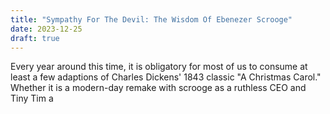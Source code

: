 ```yaml
---
title: "Sympathy For The Devil: The Wisdom Of Ebenezer Scrooge"
date: 2023-12-25
draft: true
---
```

Every year around this time, it is obligatory for most of us to consume at least a few adaptions of Charles Dickens' 1843 classic "A Christmas Carol." Whether it is a modern-day remake with scrooge as a ruthless CEO and Tiny Tim a 
<!--stackedit_data:
eyJoaXN0b3J5IjpbLTEwNjAwNjcxODJdfQ==
-->